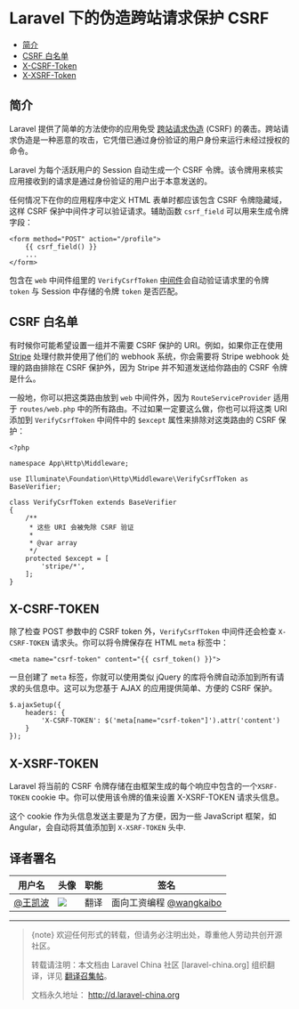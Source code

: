 # Laravel 下的伪造跨站请求保护 CSRF

- [简介](#csrf-introduction)
- [CSRF 白名单](#csrf-excluding-uris)
- [X-CSRF-Token](#csrf-x-csrf-token)
- [X-XSRF-Token](#csrf-x-xsrf-token)

<a name="csrf-introduction"></a>
## 简介

Laravel 提供了简单的方法使你的应用免受 [跨站请求伪造](https://en.wikipedia.org/wiki/Cross-site_request_forgery) (CSRF) 的袭击。跨站请求伪造是一种恶意的攻击，它凭借已通过身份验证的用户身份来运行未经过授权的命令。

Laravel 为每个活跃用户的 Session 自动生成一个 CSRF 令牌。该令牌用来核实应用接收到的请求是通过身份验证的用户出于本意发送的。

任何情况下在你的应用程序中定义 HTML 表单时都应该包含 CSRF 令牌隐藏域，这样 CSRF 保护中间件才可以验证请求。辅助函数 `csrf_field` 可以用来生成令牌字段：

    <form method="POST" action="/profile">
        {{ csrf_field() }}
        ...
    </form>

包含在 `web` 中间件组里的 `VerifyCsrfToken` [中间件](/docs/{{version}}/middleware)会自动验证请求里的令牌 `token` 与 Session 中存储的令牌 `token` 是否匹配。

<a name="csrf-excluding-uris"></a>
## CSRF 白名单

有时候你可能希望设置一组并不需要 CSRF 保护的 URI。例如，如果你正在使用 [Stripe](https://stripe.com) 处理付款并使用了他们的 webhook 系统，你会需要将 Stripe webhook 处理的路由排除在 CSRF 保护外，因为 Stripe 并不知道发送给你路由的 CSRF 令牌是什么。

一般地，你可以把这类路由放到 `web` 中间件外，因为 `RouteServiceProvider` 适用于 `routes/web.php` 中的所有路由。不过如果一定要这么做，你也可以将这类 URI 添加到 `VerifyCsrfToken` 中间件中的 `$except` 属性来排除对这类路由的 CSRF 保护：

    <?php

    namespace App\Http\Middleware;

    use Illuminate\Foundation\Http\Middleware\VerifyCsrfToken as BaseVerifier;

    class VerifyCsrfToken extends BaseVerifier
    {
        /**
         * 这些 URI 会被免除 CSRF 验证
         *
         * @var array
         */
        protected $except = [
            'stripe/*',
        ];
    }

<a name="csrf-x-csrf-token"></a>
## X-CSRF-TOKEN

除了检查 POST 参数中的 CSRF token 外，`VerifyCsrfToken` 中间件还会检查 `X-CSRF-TOKEN` 请求头。你可以将令牌保存在 HTML `meta` 标签中：

    <meta name="csrf-token" content="{{ csrf_token() }}">

一旦创建了 `meta` 标签，你就可以使用类似 jQuery 的库将令牌自动添加到所有请求的头信息中。这可以为您基于 AJAX 的应用提供简单、方便的 CSRF 保护。

    $.ajaxSetup({
        headers: {
            'X-CSRF-TOKEN': $('meta[name="csrf-token"]').attr('content')
        }
    });

<a name="csrf-x-xsrf-token"></a>
## X-XSRF-TOKEN

Laravel 将当前的 CSRF 令牌存储在由框架生成的每个响应中包含的一个`XSRF-TOKEN` cookie 中。你可以使用该令牌的值来设置 X-XSRF-TOKEN 请求头信息。

这个 cookie 作为头信息发送主要是为了方便，因为一些 JavaScript 框架，如 Angular，会自动将其值添加到 `X-XSRF-TOKEN` 头中.


## 译者署名
| 用户名 | 头像 | 职能 | 签名 |
|---|---|---|---|
| [@王凯波](http://weibo.com/wangkaibo)  | <img class="avatar-66 rm-style" src="https://dn-phphub.qbox.me/uploads/avatars/1924_1487053084.jpeg?imageView2/1/w/100/h/100">  |  翻译  | 面向工资编程  [@wangkaibo](https://github.com/wangkaibo/)  |


--- 

> {note} 欢迎任何形式的转载，但请务必注明出处，尊重他人劳动共创开源社区。
> 
> 转载请注明：本文档由 Laravel China 社区 [laravel-china.org] 组织翻译，详见 [翻译召集帖](https://laravel-china.org/topics/3810/laravel-54-document-translation-come-and-join-the-translation)。
> 
> 文档永久地址： http://d.laravel-china.org